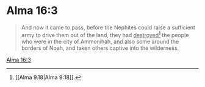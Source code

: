 # Alma 16:3

> And now it came to pass, before the Nephites could raise a sufficient army to drive them out of the land, they had <u>destroyed</u>[^a] the people who were in the city of Ammonihah, and also some around the borders of Noah, and taken others captive into the wilderness.

[Alma 16:3](https://www.churchofjesuschrist.org/study/scriptures/bofm/alma/16?lang=eng&id=p3#p3)


[^a]: [[Alma 9.18|Alma 9:18]].  
